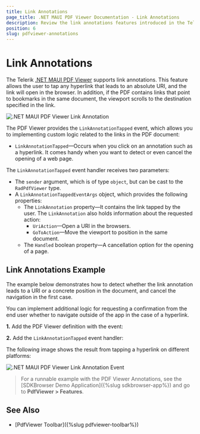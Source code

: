 ```yaml
---
title: Link Annotations
page_title: .NET MAUI PDF Viewer Documentation - Link Annotations
description: Review the link annotations features introduced in the Telerik .NET MAUI PDF Viewer control.
position: 6
slug: pdfviewer-annotations
---
```


# Link Annotations

The Telerik <a href="https://www.telerik.com/maui-ui/pdf-viewer" target="_blank">.NET MAUI PDF Viewer</a> supports link annotations. This feature allows the user to tap any hyperlink that leads to an absolute URI, and the link will open in the browser. In addition, if the PDF contains links that point to bookmarks in the same document, the viewport scrolls to the destination specified in the link.

![.NET MAUI PDF Viewer Link Annotation](images/pdfviewer-link-annotations.gif)

The PDF Viewer provides the `LinkAnnotationTapped` event, which allows you to implementing custom logic related to the links in the PDF document:

* `LinkAnnotationTapped`&mdash;Occurs when you click on an annotation such as a hyperlink. It comes handy when you want to detect or even cancel the opening of a web page. 

The `LinkAnnotationTapped` event handler receives two parameters:
* The `sender` argument, which is of type `object`, but can be cast to the `RadPdfViewer` type.
* A `LinkAnnotationTappedEventArgs` object, which provides the following properties:
	* The `LinkAnnotation` property&mdash;It contains the link tapped by the user. The `LinkAnnotation` also holds information about the requested action:
		* `UriAction`&mdash;Open a URI in the browsers. 
		* `GoToAction`&mdash;Move the viewport to position in the same document.
	* The `Handled` boolean property&mdash;A cancellation option for the opening of a page. 

## Link Annotations Example

The example below demonstrates how to detect whether the link annotation leads to a URI or a concrete position in the document, and cancel the navigation in the first case. 

You can implement additional logic for requesting a confirmation from the end user whether to navigate outside of the app in the case of a hyperlink.

**1.** Add the PDF Viewer definition with the event:

<snippet id='pdfviewer-features-annotations-xaml' />

**2.** Add the `LinkAnnotationTapped` event handler:

<snippet id='pdfviewer-annotations-event' />

The following image shows the result from tapping a hyperlink on different platforms:

![.NET MAUI PDF Viewer Link Annotation Event](images/pdfviewer-link-annotationsevent.gif)

> For a runnable example with the PDF Viewer Annotations, see the [SDKBrowser Demo Application]({%slug sdkbrowser-app%}) and go to **PdfViewer > Features**.

## See Also

- [PdfViewer Toolbar]({%slug pdfviewer-toolbar%})
